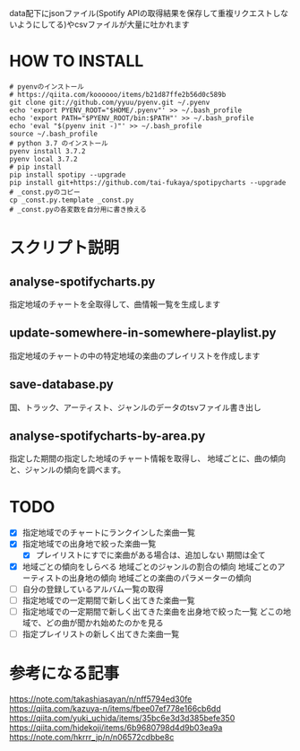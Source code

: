data配下にjsonファイル(Spotify APIの取得結果を保存して重複リクエストしないようにしてる)やcsvファイルが大量に吐かれます

# HOW TO INSTALL
```
# pyenvのインストール
# https://qiita.com/koooooo/items/b21d87ffe2b56d0c589b
git clone git://github.com/yyuu/pyenv.git ~/.pyenv
echo 'export PYENV_ROOT="$HOME/.pyenv"' >> ~/.bash_profile
echo 'export PATH="$PYENV_ROOT/bin:$PATH"' >> ~/.bash_profile
echo 'eval "$(pyenv init -)"' >> ~/.bash_profile
source ~/.bash_profile
# python 3.7 のインストール
pyenv install 3.7.2
pyenv local 3.7.2
# pip install
pip install spotipy --upgrade
pip install git+https://github.com/tai-fukaya/spotipycharts --upgrade
# _const.pyのコピー
cp _const.py.template _const.py
# _const.pyの各変数を自分用に書き換える
```

# スクリプト説明
## analyse-spotifycharts.py
指定地域のチャートを全取得して、曲情報一覧を生成します
## update-somewhere-in-somewhere-playlist.py
指定地域のチャートの中の特定地域の楽曲のプレイリストを作成します
## save-database.py
国、トラック、アーティスト、ジャンルのデータのtsvファイル書き出し
## analyse-spotifycharts-by-area.py
指定した期間の指定した地域のチャート情報を取得し、
地域ごとに、曲の傾向と、ジャンルの傾向を調べます。

# TODO
- [x] 指定地域でのチャートにランクインした楽曲一覧
- [x] 指定地域での出身地で絞った楽曲一覧
    - [x] プレイリストにすでに楽曲がある場合は、追加しない
期間は全て
- [x] 地域ごとの傾向をしらべる
地域ごとのジャンルの割合の傾向
地域ごとのアーティストの出身地の傾向
地域ごとの楽曲のパラメーターの傾向
- [ ] 自分の登録しているアルバム一覧の取得
- [ ] 指定地域での一定期間で新しく出てきた楽曲一覧
- [ ] 指定地域での一定期間で新しく出てきた楽曲を出身地で絞った一覧
どこの地域で、どの曲が聞かれ始めたのかを見る
- [ ] 指定プレイリストの新しく出てきた楽曲一覧

# 参考になる記事
https://note.com/takashiasayan/n/nff5794ed30fe  
https://qiita.com/kazuya-n/items/fbee07ef778e166cb6dd  
https://qiita.com/yuki_uchida/items/35bc6e3d3d385befe350  
https://qiita.com/hidekoji/items/6b9680798d4d9b03ea9a  
https://note.com/hkrrr_jp/n/n06572cdbbe8c  
